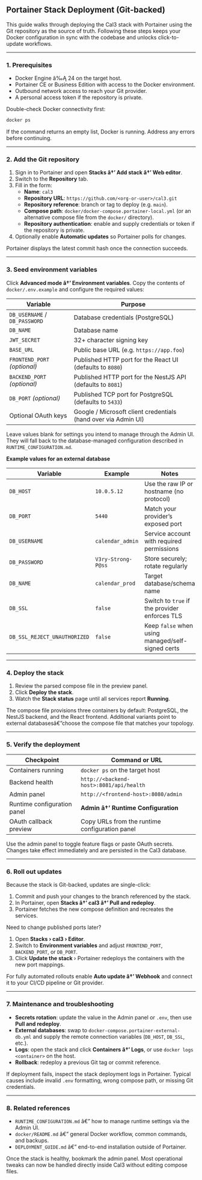 ﻿
## Portainer Stack Deployment (Git-backed)

This guide walks through deploying the Cal3 stack with Portainer using the
Git repository as the source of truth. Following these steps keeps your Docker
configuration in sync with the codebase and unlocks click-to-update workflows.

---

### 1. Prerequisites

- Docker Engine â‰Ą 24 on the target host.
- Portainer CE or Business Edition with access to the Docker environment.
- Outbound network access to reach your Git provider.
- A personal access token if the repository is private.

Double-check Docker connectivity first:

```bash
docker ps
```

If the command returns an empty list, Docker is running. Address any errors
before continuing.

---

### 2. Add the Git repository

1. Sign in to Portainer and open **Stacks â†’ Add stack â†’ Web editor**.
2. Switch to the **Repository** tab.
3. Fill in the form:
   - **Name**: `cal3`
   - **Repository URL**: `https://github.com/<org-or-user>/cal3.git`
   - **Repository reference**: branch or tag to deploy (e.g. `main`).
   - **Compose path**: `docker/docker-compose.portainer-local.yml` (or an
     alternative compose file from the `docker/` directory).
   - **Repository authentication**: enable and supply credentials or token if
     the repository is private.
4. Optionally enable **Automatic updates** so Portainer polls for changes.

Portainer displays the latest commit hash once the connection succeeds.

---

### 3. Seed environment variables

Click **Advanced mode â†’ Environment variables**. Copy the contents of
`docker/.env.example` and configure the required values:

| Variable                    | Purpose                                                          |
|-----------------------------|------------------------------------------------------------------|
| `DB_USERNAME` / `DB_PASSWORD` | Database credentials (PostgreSQL)                               |
| `DB_NAME`                   | Database name                                                    |
| `JWT_SECRET`                | 32+ character signing key                                        |
| `BASE_URL`                  | Public base URL (e.g. `https://app.foo`)                         |
| `FRONTEND_PORT` *(optional)*| Published HTTP port for the React UI (defaults to `8080`)        |
| `BACKEND_PORT` *(optional)* | Published HTTP port for the NestJS API (defaults to `8081`)      |
| `DB_PORT` *(optional)*      | Published TCP port for PostgreSQL (defaults to `5433`)           |
| Optional OAuth keys         | Google / Microsoft client credentials (hand over via Admin UI)   |

Leave values blank for settings you intend to manage through the Admin UI.
They will fall back to the database-managed configuration described in
`RUNTIME_CONFIGURATION.md`.

**Example values for an external database**

| Variable        | Example                | Notes                                       |
|-----------------|------------------------|---------------------------------------------|
| `DB_HOST`       | `10.0.5.12`            | Use the raw IP or hostname (no protocol)    |
| `DB_PORT`       | `5440`                 | Match your provider’s exposed port          |
| `DB_USERNAME`   | `calendar_admin`       | Service account with required permissions   |
| `DB_PASSWORD`   | `V3ry-Strong-P@ss`     | Store securely; rotate regularly            |
| `DB_NAME`       | `calendar_prod`        | Target database/schema name                 |
| `DB_SSL`        | `false`                | Switch to `true` if the provider enforces TLS |
| `DB_SSL_REJECT_UNAUTHORIZED` | `false`   | Keep `false` when using managed/self-signed certs |

---

### 4. Deploy the stack

1. Review the parsed compose file in the preview panel.
2. Click **Deploy the stack**.
3. Watch the **Stack status** page until all services report **Running**.

The compose file provisions three containers by default: PostgreSQL, the NestJS
backend, and the React frontend. Additional variants point to external
databasesâ€”choose the compose file that matches your topology.

---

### 5. Verify the deployment

| Checkpoint                  | Command or URL                                  |
|-----------------------------|-------------------------------------------------| 
| Containers running          | `docker ps` on the target host                  |
| Backend health              | `http://<backend-host>:8081/api/health`         |
| Admin panel                 | `http://<frontend-host>:8080/admin`             |
| Runtime configuration panel | **Admin â†’ Runtime Configuration**               |
| OAuth callback preview      | Copy URLs from the runtime configuration panel  |

Use the admin panel to toggle feature flags or paste OAuth secrets. Changes
take effect immediately and are persisted in the Cal3 database.

---

### 6. Roll out updates

Because the stack is Git-backed, updates are single-click:

1. Commit and push your changes to the branch referenced by the stack.
2. In Portainer, open **Stacks â†’ cal3 â†’ Pull and redeploy**.
3. Portainer fetches the new compose definition and recreates the services.

Need to change published ports later?

1. Open **Stacks › cal3 › Editor**.
2. Switch to **Environment variables** and adjust `FRONTEND_PORT`, `BACKEND_PORT`, or `DB_PORT`.
3. Click **Update the stack** › Portainer redeploys the containers with the new port mappings.

For fully automated rollouts enable **Auto update â†’ Webhook** and connect it to
your CI/CD pipeline or Git provider.

---

### 7. Maintenance and troubleshooting

- **Secrets rotation**: update the value in the Admin panel or `.env`, then
  use **Pull and redeploy**.
- **External databases**: swap to `docker-compose.portainer-external-db.yml`
  and supply the remote connection variables (`DB_HOST`, `DB_SSL`, etc.).
- **Logs**: open the stack and click **Containers â†’ Logs**, or use
  `docker logs <container>` on the host.
- **Rollback**: redeploy a previous Git tag or commit reference.

If deployment fails, inspect the stack deployment logs in Portainer. Typical
causes include invalid `.env` formatting, wrong compose path, or missing Git
credentials.

---

### 8. Related references

- `RUNTIME_CONFIGURATION.md` â€” how to manage runtime settings via the Admin UI.
- `docker/README.md` â€” general Docker workflow, common commands, and backups.
- `DEPLOYMENT_GUIDE.md` â€” end-to-end installation outside of Portainer.

Once the stack is healthy, bookmark the admin panel. Most operational tweaks
can now be handled directly inside Cal3 without editing compose files.




